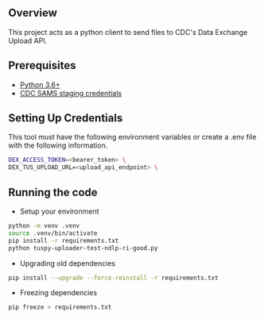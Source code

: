 ## Overview

This project acts as a python client to send files to CDC's Data Exchange Upload API.

## Prerequisites

- [Python 3.6+](https://www.python.org/downloads/)
- [CDC SAMS staging credentials](https://sams-stg.cdc.gov)

## Setting Up Credentials

This tool must have the following environment variables or create a .env file with the following information.

```bash
DEX_ACCESS_TOKEN=<bearer_token> \
DEX_TUS_UPLOAD_URL=<upload_api_endpoint> \
```

## Running the code

- Setup your environment

```bash
python -m venv .venv
source .venv/bin/activate
pip install -r requirements.txt
python tuspy-uploader-test-ndlp-ri-good.py
```

- Upgrading old dependencies

```bash
pip install --upgrade --force-reinstall -r requirements.txt
```

- Freezing dependencies

```bash
pip freeze > requirements.txt
```
